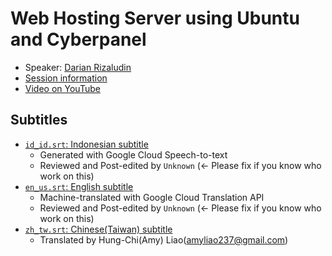 # Web Hosting Server using Ubuntu and Cyberpanel

- Speaker: [Darian Rizaludin](mailto:kontak@darian.my.id)
- [Session information](https://2021.ubucon.asia/sessions/web_hosting_server_using_ubuntu_and_cyberpanel/)
- [Video on YouTube](https://www.youtube.com/watch?v=BqA0B7e6SJ8)

## Subtitles
- [`id_id.srt`: Indonesian subtitle](id_id.srt)
    - Generated with Google Cloud Speech-to-text
    - Reviewed and Post-edited by `Unknown` (<- Please fix if you know who work on this)
- [`en_us.srt`: English subtitle](en_us.srt)
    - Machine-translated with Google Cloud Translation API
    - Reviewed and Post-edited by `Unknown` (<- Please fix if you know who work on this)
- [`zh_tw.srt`: Chinese(Taiwan) subtitle](zh_tw.srt)
    - Translated by Hung-Chi(Amy) Liao(amyliao237@gmail.com)